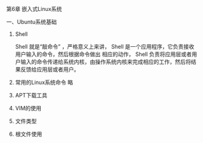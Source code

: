 第6章 嵌入式Linux系统

一、Ubuntu系统基础

1. Shell

   Shell 就是“敲命令” ，严格意义上来讲， Shell 是一个应用程序，它负责接收用户输入的命令，然后根据命令做出 相应的动作， Shell 负责将应用层或者用户输入的命令传递给系统内核，由操作系统内核来完成相应的工作，然后将结果反馈给应用层或者用户。

2. 常用的Linux系统命令
   略

3. APT下载工具

4. VIM的使用

5. 文件类型

6. 根文件使用
